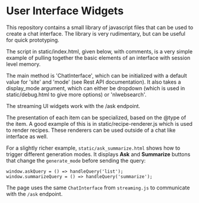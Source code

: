 # User Interface Widgets

This repository contains a small library of javascript files that can be used to create a chat interface. The library is very rudimentary, but can be useful for quick prototyping.

The script in static/index.html, given below, with comments, is a very simple example of pulling together the basic elements of an interface with session level memory.

The main method is 'ChatInterface', which can be initialized with a default value for 'site' and 'mode' (see Rest API documentation). It also takes a display_mode argument, which can either be dropdown (which is used in static/debug.html to give more options) or 'nlwebsearch'.

<script>
    document.addEventListener('DOMContentLoaded', () => {
         const searchInput = document.getElementById('ai-search-input');
         // we assume there is a search input box with that id
         const searchButton = document.getElementById('ai-search-button');
         // we assume there is a search button with that id
         var chatContainer = document.getElementById('chat-container');
         // the div where the results will be presented

         searchButton.addEventListener('click', handleSearch);
         searchInput.addEventListener('keypress', (e) => {
              if (e.key === 'Enter') {
                   handleSearch();
              }
         });

         var chat_interface = null;

         function findChatInterface() {
          if (chat_interface) {
              return chat_interface;
          }
          chat_interface = new ChatInterface('', display_mode='nlwebsearch', generate_mode='list');
          return chat_interface;
         }

         function handleSearch() {
              const query = searchInput.value.trim();
              chatContainer.style.display = 'block';
              chat_interface = findChatInterface();
              searchInput.value = '';

              // sendMessage triggers the next chat turn
              chat_interface.sendMessage(query);

         }
    });
</script>

The streaming UI widgets work with the /ask endpoint.

The presentation of each item can be specialized, based on the @type of the item. A good example of this is in static/recipe-renderer.js which is used to render recipes. These renderers can be used outside of a chat like interface as well.

For a slightly richer example, `static/ask_summarize.html` shows how to trigger
different generation modes. It displays **Ask** and **Summarize** buttons that
change the `generate_mode` before sending the query:

```
window.askQuery = () => handleQuery('list');
window.summarizeQuery = () => handleQuery('summarize');
```

The page uses the same `ChatInterface` from `streaming.js` to communicate with
the `/ask` endpoint.
